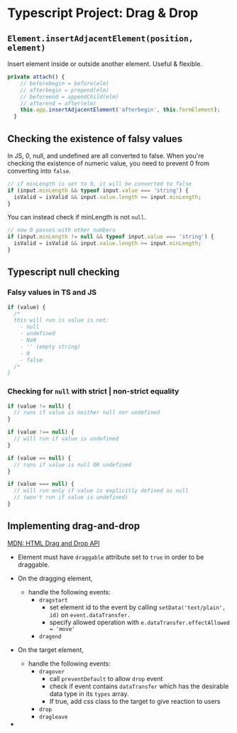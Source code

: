 # Typescript Project: Drag & Drop

## `Element.insertAdjacentElement(position, element)`

Insert element inside or outside another element. Useful & flexible.

```ts
private attach() {
    // beforebegin = before(elm)
    // afterbegin = prepend(elm)
    // beforeend = appendChild(elm)
    // afterend = after(elm)
    this.app.insertAdjacentElement('afterbegin', this.formElement);
  }
```

## Checking the existence of falsy values

In JS, 0, null, and undefined are all converted to false.
When you're checking the existence of numeric value, you need to prevent 0 from converting into `false`.

```ts
// if minLength is set to 0, it will be converted to false
if (input.minLength && typeof input.value === 'string') {
  isValid = isValid && input.value.length >= input.minLength;
}
```

You can instead check if minLength is not `null`.

```ts
// now 0 passes with other numbers
if (input.minLength != null && typeof input.value === 'string') {
  isValid = isValid && input.value.length >= input.minLength;
}
```

## Typescript null checking

### Falsy values in TS and JS

```ts
if (value) {
  /*
  this will run is value is not:
    - null
    - undefined
    - NaN
    - '' (empty string)
    - 0
    - false
  /*
}
```

### Checking for `null` with strict | non-strict equality

```ts
if (value != null) {
  // runs if value is neither null nor undefined
}

if (value !== null) {
  // will run if value is undefined
}

if (value == null) {
  // runs if value is null OR undefined
}

if (value === null) {
  // will run only if value is explicitly defined as null
  // (won't run if value is undefined)
}
```

## Implementing drag-and-drop

[MDN: HTML Drag and Drop API](https://developer.mozilla.org/en-US/docs/Web/API/HTML_Drag_and_Drop_API)

- Element must have `draggable` attribute set to `true` in order to be draggable.
- On the dragging element,

  - handle the following events:
    - `dragstart`
      - set element id to the event by calling `setData('text/plain', id)` on `event.dataTransfer.`
      - specify allowed operation with `e.dataTransfer.effectAllowed = 'move'`
    - `dragend`

- On the target element,

  - handle the following events:
    - `dragover`
      - call `preventDefault` to allow `drop` event
      - check if event contains `dataTransfer` which has the desirable data type in its `types` array.
      - If true, add css class to the target to give reaction to users
    - `drop`
    - `dragleave`

-

